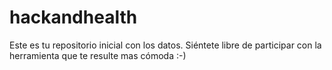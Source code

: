 # hackandhealth
 Este es tu repositorio inicial con los datos. Siéntete libre de participar con la herramienta que te resulte mas cómoda :-) 
